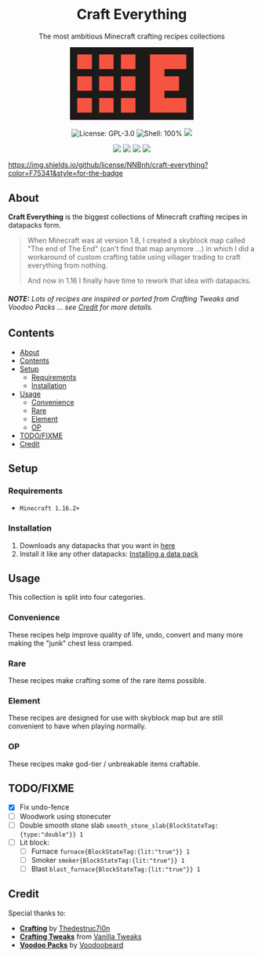 <h1 align="center">Craft Everything</h1>
<p align="center">The most ambitious Minecraft crafting recipes collections</p>
<p align="center"><img width="50%" src="image/logo.png"></p>
<p align="center"><img src="https://img.shields.io/github/license/NNBnh/craft-everything?color=F75341&style=for-the-badge" alt="License: GPL-3.0"> <img src="https://img.shields.io/github/languages/top/NNBnh/craft-everything?color=F75341&style=for-the-badge" alt="Shell: 100%"> <img src="https://img.shields.io/github/last-commit/NNBnh/craft-everything?color=F75341&style=for-the-badge">
<p align="center"><img src="https://img.shields.io/github/watchers/NNBnh/craft-everything?color=F75341&style=flat-square"> <img src="https://img.shields.io/github/stars/NNBnh/craft-everything?color=F75341&style=flat-square"> <img src="https://img.shields.io/github/forks/NNBnh/craft-everything?color=F75341&style=flat-square"> <img src="https://img.shields.io/github/issues/NNBnh/craft-everything?color=F75341&style=flat-square">

https://img.shields.io/github/license/NNBnh/craft-everything?color=F75341&style=for-the-badge

## About
**Craft Everything** is the biggest collections of Minecraft crafting recipes in datapacks form.

> When Minecraft was at version 1.8, I created a skyblock map called "The end of The End" (can't find that map anymore ...) in which I did a workaround of custom crafting table using villager trading to craft everything from nothing.
>
> And now in 1.16 I finally have time to rework that idea with datapacks.

###### **NOTE:** Lots of recipes are inspired or ported from Crafting Tweaks and Voodoo Packs ... see [Credit](#credit) for more details.

## Contents
* [About](#about)
* [Contents](#contents)
* [Setup](#setup)
  * [Requirements](#requirements)
  * [Installation](#installation)
* [Usage](#usage)
  * [Convenience](#convenience)
  * [Rare](#rare)
  * [Element](#element)
  * [OP](#op)
* [TODO/FIXME](#todofixme)
* [Credit](#credit)

## Setup
### Requirements
* `Minecraft 1.16.2+`

### Installation
1. Downloads any datapacks that you want in [here]()
2. Install it like any other datapacks: [Installing a data pack](https://minecraft.gamepedia.com/Tutorials/Installing_a_data_pack)

## Usage
This collection is split into four categories.

### Convenience
These recipes help improve quality of life, undo, convert and many more making the "junk" chest less cramped.

### Rare
These recipes make crafting some of the rare items possible.

### Element
These recipes are designed for use with skyblock map but are still convenient to have when playing normally.

### OP
These recipes make god-tier / unbreakable items craftable.

## TODO/FIXME
* [X] Fix undo-fence
* [ ] Woodwork using stonecuter
* [ ] Double smooth stone slab `smooth_stone_slab{BlockStateTag:{type:"double"}} 1`
* [ ] Lit block:
  * [ ] Furnace `furnace{BlockStateTag:{lit:"true"}} 1`
  * [ ] Smoker `smoker{BlockStateTag:{lit:"true"}} 1`
  * [ ] Blast `blast_furnace{BlockStateTag:{lit:"true"}} 1`

## Credit
Special thanks to:
* [**Crafting**](https://crafting.thedestruc7i0n.ca/) by [Thedestruc7i0n](https://thedestruc7i0n.ca)
* [**Crafting Tweaks**](https://vanillatweaks.net/picker/crafting-tweaks) from [Vanilla Tweaks](https://vanillatweaks.net)
* [**Voodoo Packs**](https://mc.voodoobeard.com/#recipes) by [Voodoobeard](http://voodoobeard.com/)
